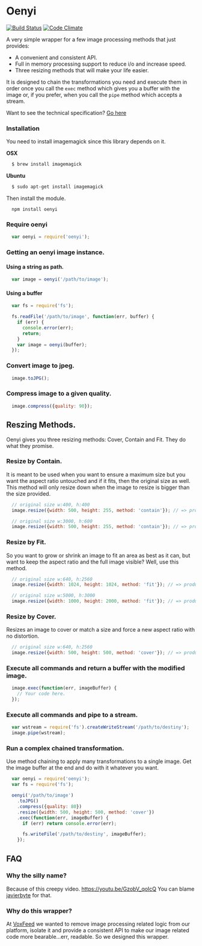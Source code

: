 # Oenyi

[![Build Status](https://travis-ci.org/codingpains/oenyi.svg?branch=master)](https://travis-ci.org/codingpains/oenyi)
[![Code Climate](https://codeclimate.com/github/codingpains/oenyi/badges/gpa.svg)](https://codeclimate.com/github/codingpains/oenyi)

A very simple wrapper for a few image processing methods that just provides:
 * A convenient and consistent API.
 * Full in memory processing support to reduce i/o and increase speed.
 * Three resizing methods that will make your life easier.

It is designed to chain the transformations you need and execute them in order once you call the `exec` method which gives you a buffer with the image or, if you prefer, when you call the `pipe` method which accepts a stream.

Want to see the technical specification? [Go here](https://github.com/codingpains/oenyi/wiki/Oenyi%20Technical%20Spec)

### Installation

You need to install imagemagick since this library depends on it.

**OSX**
```bash
  $ brew install imagemagick
```

**Ubuntu**
```bash
  $ sudo apt-get install imagemagick
```

Then install the module.
```
  npm install oenyi
```
### Require oenyi

```js
  var oenyi = require('oenyi');
```
### Getting an oenyi image instance.

#### Using a string as path.
```js
  var image = oenyi('/path/to/image');
```

#### Using a buffer
```js
  var fs = require('fs');

  fs.readFile('/path/to/image', function(err, buffer) {
    if (err) {
      console.error(err);
      return;
    }
    var image = oenyi(buffer);
  });
```

### Convert image to jpeg.

```js
  image.toJPG();
```

### Compress image to a given quality.

```js
  image.compress({quality: 90});
```

## Reszing Methods.

Oenyi gives you three resizing methods: Cover, Contain and Fit. They do what they promise.

### Resize by Contain.

It is meant to be used when you want to ensure a maximum size but you want the aspect ratio untouched and if it fits, then the original size as well.
This method will only resize down when the image to resize is bigger than the size provided.

```js
  // original size w:400, h:400
  image.resize({width: 500, height: 255, method: 'contain'}); // => produces size w:255, h:225

  // original size w:3000, h:600
  image.resize({width: 500, height: 255, method: 'contain'}); // => produces size w:500, h:100
```

### Resize by Fit.

So you want to grow or shrink an image to fit an area as best as it can, but want to keep the aspect ratio and the full image visible? Well, use this method.

```js
  // original size w:640, h:2560
  image.resize({width: 1024, height: 1024, method: 'fit'}); // => produces size w:256, h:1024

  // original size w:5000, h:3000
  image.resize({width: 1000, height: 2000, method: 'fit'}); // => produces size w:1000, h:600
```

### Resize by Cover.

Resizes an image to cover or match a size and force a new aspect ratio with no distortion.

```js
  // original size w:640, h:2560
  image.resize({width: 500, height: 500, method: 'cover'}); // => produces size w:500, h:500
```

### Execute all commands and return a buffer with the modified image.

```js
  image.exec(function(err, imageBuffer) {
    // Your code here.
  });
```

### Execute all commands and pipe to a stream.

```js
  var wstream = require('fs').createWriteStream('/path/to/destiny');
  image.pipe(wstream);
```

### Run a complex chained transformation.

Use method chaining to apply many transformations to a single image. Get the image buffer at the end and do with it whatever you want.

```js
  var oenyi = require('oenyi');
  var fs = require('fs');

  oenyi('/path/to/image')
    .toJPG()
    .compress({quality: 80})
    .resize({width: 500, height: 500, method: 'cover'})
    .exec(function(err, imageBuffer) {
      if (err) return console.error(err);

      fs.writeFile('/path/to/destiny', imageBuffer);
    });
```

## FAQ

### Why the silly name?
Because of this creepy video. https://youtu.be/GzobV_qoIcQ
You can blame [javierbyte](http://github.com/javierbyte) for that.

### Why do this wrapper?
At [VoxFeed](http://voxfeed.com) we wanted to remove image processing related logic from our platform, isolate it and
provide a consistent API to make our image related code more bearable...err, readable. So we designed this wrapper.
